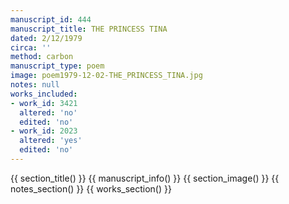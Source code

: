 ```yaml
---
manuscript_id: 444
manuscript_title: THE PRINCESS TINA
dated: 2/12/1979
circa: ''
method: carbon
manuscript_type: poem
image: poem1979-12-02-THE_PRINCESS_TINA.jpg
notes: null
works_included:
- work_id: 3421
  altered: 'no'
  edited: 'no'
- work_id: 2023
  altered: 'yes'
  edited: 'no'
---
```


{{ section_title() }}
{{ manuscript_info() }}
{{ section_image() }}
{{ notes_section() }}
{{ works_section() }}
